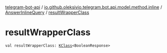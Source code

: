 [telegram-bot-api](../../index.md) / [io.github.oleksivio.telegram.bot.api.model.method.inline](../index.md) / [AnswerInlineQuery](index.md) / [resultWrapperClass](./result-wrapper-class.md)

# resultWrapperClass

`val resultWrapperClass: `[`KClass`](https://kotlinlang.org/api/latest/jvm/stdlib/kotlin.reflect/-k-class/index.html)`<BooleanResponse>`